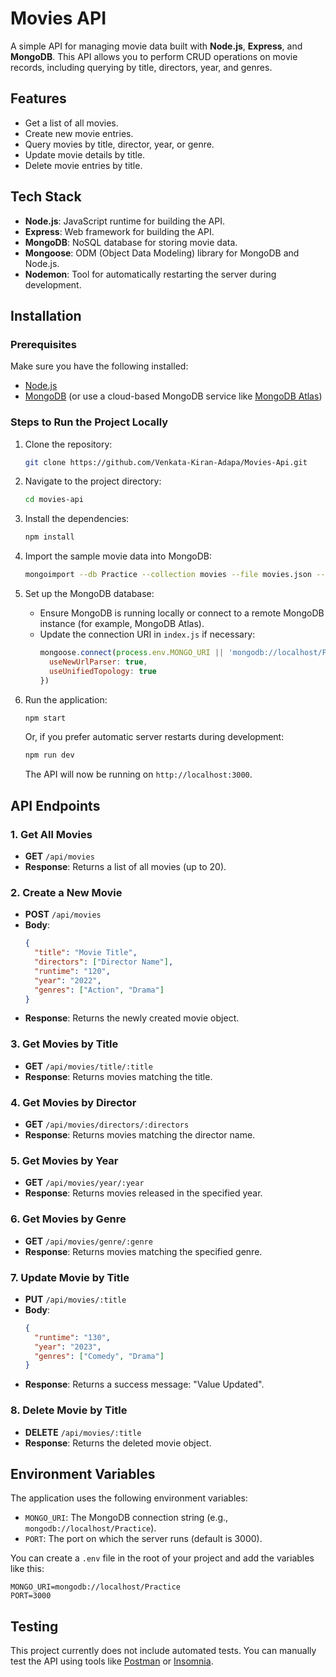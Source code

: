 
# Movies API

A simple API for managing movie data built with **Node.js**, **Express**, and **MongoDB**. This API allows you to perform CRUD operations on movie records, including querying by title, directors, year, and genres.

## Features
- Get a list of all movies.
- Create new movie entries.
- Query movies by title, director, year, or genre.
- Update movie details by title.
- Delete movie entries by title.

## Tech Stack
- **Node.js**: JavaScript runtime for building the API.
- **Express**: Web framework for building the API.
- **MongoDB**: NoSQL database for storing movie data.
- **Mongoose**: ODM (Object Data Modeling) library for MongoDB and Node.js.
- **Nodemon**: Tool for automatically restarting the server during development.

## Installation

### Prerequisites
Make sure you have the following installed:
- [Node.js](https://nodejs.org/)
- [MongoDB](https://www.mongodb.com/try/download/community) (or use a cloud-based MongoDB service like [MongoDB Atlas](https://www.mongodb.com/cloud/atlas))

### Steps to Run the Project Locally

1. Clone the repository:
   ```bash
   git clone https://github.com/Venkata-Kiran-Adapa/Movies-Api.git
   ```

2. Navigate to the project directory:
   ```bash
   cd movies-api
   ```

3. Install the dependencies:
   ```bash
   npm install
   ```

4. Import the sample movie data into MongoDB:
   ```bash
   mongoimport --db Practice --collection movies --file movies.json --jsonArray
   ```

5. Set up the MongoDB database:
   - Ensure MongoDB is running locally or connect to a remote MongoDB instance (for example, MongoDB Atlas).
   - Update the connection URI in `index.js` if necessary:
     ```js
     mongoose.connect(process.env.MONGO_URI || 'mongodb://localhost/Practice', {
       useNewUrlParser: true,
       useUnifiedTopology: true
     })
     ```

6. Run the application:
   ```bash
   npm start
   ```
   Or, if you prefer automatic server restarts during development:
   ```bash
   npm run dev
   ```

   The API will now be running on `http://localhost:3000`.

## API Endpoints

### 1. Get All Movies
- **GET** `/api/movies`
- **Response**: Returns a list of all movies (up to 20).

### 2. Create a New Movie
- **POST** `/api/movies`
- **Body**: 
   ```json
   {
     "title": "Movie Title",
     "directors": ["Director Name"],
     "runtime": "120",
     "year": "2022",
     "genres": ["Action", "Drama"]
   }
   ```
- **Response**: Returns the newly created movie object.

### 3. Get Movies by Title
- **GET** `/api/movies/title/:title`
- **Response**: Returns movies matching the title.

### 4. Get Movies by Director
- **GET** `/api/movies/directors/:directors`
- **Response**: Returns movies matching the director name.

### 5. Get Movies by Year
- **GET** `/api/movies/year/:year`
- **Response**: Returns movies released in the specified year.

### 6. Get Movies by Genre
- **GET** `/api/movies/genre/:genre`
- **Response**: Returns movies matching the specified genre.

### 7. Update Movie by Title
- **PUT** `/api/movies/:title`
- **Body**: 
   ```json
   {
     "runtime": "130",
     "year": "2023",
     "genres": ["Comedy", "Drama"]
   }
   ```
- **Response**: Returns a success message: "Value Updated".

### 8. Delete Movie by Title
- **DELETE** `/api/movies/:title`
- **Response**: Returns the deleted movie object.

## Environment Variables

The application uses the following environment variables:

- `MONGO_URI`: The MongoDB connection string (e.g., `mongodb://localhost/Practice`).
- `PORT`: The port on which the server runs (default is 3000).

You can create a `.env` file in the root of your project and add the variables like this:

```
MONGO_URI=mongodb://localhost/Practice
PORT=3000
```

## Testing

This project currently does not include automated tests. You can manually test the API using tools like [Postman](https://www.postman.com/) or [Insomnia](https://insomnia.rest/).


